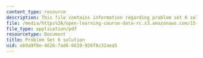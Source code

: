 ```yaml
---
content_type: resource
description: This file contains information regarding problem set 6 solution.
file: /media/https%3A/open-learning-course-data-rc.s3.amazonaws.com/15-053-optimization-methods-in-management-science-spring-2013/eb9a9f8e46267ad66619926f8c32aea5_MIT15_053S13_ps6sol.pdf
file_type: application/pdf
resourcetype: Document
title: Problem Set 6 solution
uid: eb9a9f8e-4626-7ad6-6619-926f8c32aea5
---
```

